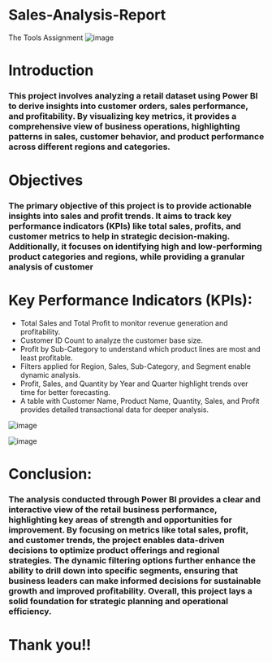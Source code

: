 # Sales-Analysis-Report
The Tools Assignment
![image](https://github.com/user-attachments/assets/939006a5-9b95-499b-8cb1-27895faf71d8)

# Introduction

### This project involves analyzing a retail dataset using Power BI to derive insights into customer orders, sales performance, and profitability. By visualizing key metrics, it provides a comprehensive view of business operations, highlighting patterns in sales, customer behavior, and product performance across different regions and categories.

# Objectives

### The primary objective of this project is to provide actionable insights into sales and profit trends. It aims to track key performance indicators (KPIs) like total sales, profits, and customer metrics to help in strategic decision-making. Additionally, it focuses on identifying high and low-performing product categories and regions, while providing a granular analysis of customer


# Key Performance Indicators (KPIs):
- Total Sales and Total Profit to monitor revenue generation and profitability.<br>
- Customer ID Count to analyze the customer base size.<br>
- Profit by Sub-Category to understand which product lines are most and least profitable.<br>
- Filters applied for Region, Sales, Sub-Category, and Segment enable dynamic analysis.<br>
- Profit, Sales, and Quantity by Year and Quarter highlight trends over time for better forecasting.<br>
- A table with Customer Name, Product Name, Quantity, Sales, and Profit provides detailed transactional data for deeper analysis.

![image](https://github.com/user-attachments/assets/28bdb12b-bdd6-4a3e-9938-43e52f0c209c)

![image](https://github.com/user-attachments/assets/1c239699-24de-4134-9065-e11544cfb53f)

# Conclusion:
### The analysis conducted through Power BI provides a clear and interactive view of the retail business performance, highlighting key areas of strength and opportunities for improvement. By focusing on metrics like total sales, profit, and customer trends, the project enables data-driven decisions to optimize product offerings and regional strategies. The dynamic filtering options further enhance the ability to drill down into specific segments, ensuring that business leaders can make informed decisions for sustainable growth and improved profitability. Overall, this project lays a solid foundation for strategic planning and operational efficiency.


# Thank you!!








